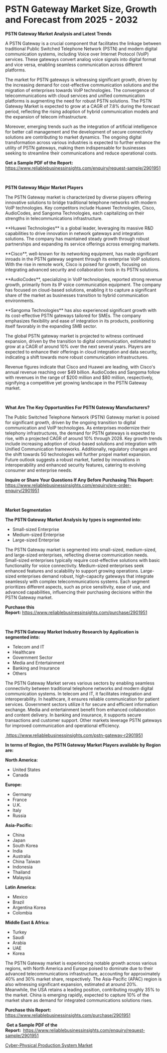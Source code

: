 <p><h1>PSTN Gateway Market Size, Growth and Forecast from 2025 - 2032</h1></p><p><strong>PSTN Gateway Market Analysis and Latest Trends</strong></p>
<p><p>A PSTN Gateway is a crucial component that facilitates the linkage between traditional Public Switched Telephone Network (PSTN) and modern digital communication systems, including Voice over Internet Protocol (VoIP) services. These gateways convert analog voice signals into digital format and vice versa, enabling seamless communication across different platforms. </p><p>The market for PSTN gateways is witnessing significant growth, driven by the increasing demand for cost-effective communication solutions and the migration of enterprises towards VoIP technologies. The convergence of telecommunications with cloud services and unified communication platforms is augmenting the need for robust PSTN solutions. The PSTN Gateway Market is expected to grow at a CAGR of 7.8% during the forecast period, reflecting the rising adoption of hybrid communication models and the expansion of telecom infrastructure. </p><p>Moreover, emerging trends such as the integration of artificial intelligence for better call management and the development of secure connectivity solutions are contributing to market dynamics. The ongoing digital transformation across various industries is expected to further enhance the utility of PSTN gateways, making them indispensable for businesses seeking to streamline their communications and reduce operational costs.</p></p>
<p><strong>Get a Sample PDF of the Report:&nbsp;</strong> <a href="https://www.reliablebusinessinsights.com/enquiry/request-sample/2901951?utm_campaign=2983&utm_medium=2&utm_source=Github&utm_content=ia&utm_term=11032025&utm_id=pstn-gateway">https://www.reliablebusinessinsights.com/enquiry/request-sample/2901951</a></p>
<p>&nbsp;</p>
<p><strong>PSTN Gateway Major Market Players</strong></p>
<p><p>The PSTN Gateway market is characterized by diverse players offering innovative solutions to bridge traditional telephone networks with modern VoIP technologies. Key competitors include Huawei Technologies, Cisco, AudioCodes, and Sangoma Technologies, each capitalizing on their strengths in telecommunications infrastructure.</p><p>**Huawei Technologies** is a global leader, leveraging its massive R&D capabilities to drive innovation in network gateways and integration solutions. The company has maintained steady growth through robust partnerships and expanding its service offerings across emerging markets.</p><p>**Cisco**, well-known for its networking equipment, has made significant inroads in the PSTN gateway segment through its enterprise VoIP solutions. With the rise in remote work, Cisco is poised for growth, focusing on integrating advanced security and collaboration tools in its PSTN solutions.</p><p>**AudioCodes**, specializing in VoIP technologies, reported strong revenue growth, primarily from its IP voice communication equipment. The company has focused on cloud-based solutions, enabling it to capture a significant share of the market as businesses transition to hybrid communication environments.</p><p>**Sangoma Technologies** has also experienced significant growth with its cost-effective PSTN gateways tailored for SMEs. The company emphasizes flexibility and ease of integration in its products, positioning itself favorably in the expanding SMB sector.</p><p>The global PSTN gateway market is projected to witness continued expansion, driven by the transition to digital communication, estimated to grow at a CAGR of around 10% over the next several years. Players are expected to enhance their offerings in cloud integration and data security, indicating a shift towards more robust communication infrastructures.</p><p>Revenue figures indicate that Cisco and Huawei are leading, with Cisco's annual revenue reaching over $49 billion. AudioCodes and Sangoma follow with revenues in the range of $200 million and $80 million, respectively, signifying a competitive yet growing landscape in the PSTN Gateway market.</p></p>
<p>&nbsp;</p>
<p><strong>What Are The Key Opportunities For PSTN Gateway Manufacturers?</strong></p>
<p><p>The Public Switched Telephone Network (PSTN) Gateway market is poised for significant growth, driven by the ongoing transition to digital communication and VoIP technologies. As enterprises modernize their telephony infrastructures, the demand for PSTN gateways is expected to rise, with a projected CAGR of around 10% through 2028. Key growth trends include increasing adoption of cloud-based solutions and integration with Unified Communication frameworks. Additionally, regulatory changes and the shift towards 5G technologies will further propel market expansion. Future outlook suggests a robust market, fueled by innovations in interoperability and enhanced security features, catering to evolving consumer and enterprise needs.</p></p>
<p><strong>Inquire or Share Your Questions If Any Before Purchasing This Report:</strong> <a href="https://www.reliablebusinessinsights.com/enquiry/pre-order-enquiry/2901951?utm_campaign=2983&utm_medium=2&utm_source=Github&utm_content=ia&utm_term=11032025&utm_id=pstn-gateway">https://www.reliablebusinessinsights.com/enquiry/pre-order-enquiry/2901951</a></p>
<p>&nbsp;</p>
<p><strong>Market Segmentation</strong></p>
<p><strong>The PSTN Gateway Market Analysis by types is segmented into:</strong></p>
<p><ul><li>Small-sized Enterprise</li><li>Medium-sized Enterprise</li><li>Large-sized Enterprise</li></ul></p>
<p><p>The PSTN Gateway market is segmented into small-sized, medium-sized, and large-sized enterprises, reflecting diverse communication needs. Small-sized enterprises typically require cost-effective solutions with basic functionality for voice connectivity. Medium-sized enterprises seek enhanced features and scalability to support growing operations. Large-sized enterprises demand robust, high-capacity gateways that integrate seamlessly with complex telecommunications systems. Each segment prioritizes different aspects, such as price sensitivity, ease of use, and advanced capabilities, influencing their purchasing decisions within the PSTN Gateway market.</p></p>
<p><strong>Purchase this Report:&nbsp;</strong><a href="https://www.reliablebusinessinsights.com/purchase/2901951?utm_campaign=2983&utm_medium=2&utm_source=Github&utm_content=ia&utm_term=11032025&utm_id=pstn-gateway">https://www.reliablebusinessinsights.com/purchase/2901951</a></p>
<p>&nbsp;</p>
<p><strong>The PSTN Gateway Market Industry Research by Application is segmented into:</strong></p>
<p><ul><li>Telecom and IT</li><li>Healthcare</li><li>Government Sector</li><li>Media and Entertainment</li><li>Banking and Insurance</li><li>Others</li></ul></p>
<p><p>The PSTN Gateway Market serves various sectors by enabling seamless connectivity between traditional telephone networks and modern digital communication systems. In telecom and IT, it facilitates integration and interoperability. In healthcare, it ensures reliable communication for patient services. Government sectors utilize it for secure and efficient information exchange. Media and entertainment benefit from enhanced collaboration and content delivery. In banking and insurance, it supports secure transactions and customer support. Other markets leverage PSTN gateways for improved communication and operational efficiency.</p></p>
<p><a href="https://www.reliablebusinessinsights.com/pstn-gateway-r2901951?utm_campaign=2983&utm_medium=2&utm_source=Github&utm_content=ia&utm_term=11032025&utm_id=pstn-gateway">&nbsp;https://www.reliablebusinessinsights.com/pstn-gateway-r2901951</a></p>
<p><strong>In terms of Region, the PSTN Gateway Market Players available by Region are:</strong></p>
<p>
    <p> <strong> North America: </strong>
        <ul>
            <li>United States</li>
            <li>Canada</li>
        </ul>
        </p> 
    <p> <strong> Europe: </strong>
        <ul>
            <li>Germany</li>
            <li>France</li>
            <li>U.K.</li>
            <li>Italy</li>
            <li>Russia</li>
        </ul>
        </p> 
    <p> <strong> Asia-Pacific: </strong>
        <ul>
            <li>China</li>
            <li>Japan</li>
            <li>South Korea</li>
            <li>India</li>
            <li>Australia</li>
            <li>China Taiwan</li>
            <li>Indonesia</li>
            <li>Thailand</li>
            <li>Malaysia</li>
        </ul>
        </p> 
    <p> <strong> Latin America: </strong>
        <ul>
            <li>Mexico</li>
            <li>Brazil</li>
            <li>Argentina Korea</li>
            <li>Colombia</li>
        </ul>
        </p> 
    <p> <strong> Middle East & Africa: </strong>
        <ul>
            <li>Turkey</li>
            <li>Saudi</li>
            <li>Arabia</li>
            <li>UAE</li>
            <li>Korea</li>
        </ul>
    </p>
    </p>
<p><p>The PSTN Gateway market is experiencing notable growth across various regions, with North America and Europe poised to dominate due to their advanced telecommunications infrastructure, accounting for approximately 40% and 30% market share, respectively. The Asia-Pacific (APAC) region is also witnessing significant expansion, estimated at around 20%. Meanwhile, the USA retains a leading position, contributing roughly 35% to the market. China is emerging rapidly, expected to capture 10% of the market share as demand for integrated communications solutions rises.</p></p>
<p><strong>Purchase this Report: </strong><a href="https://www.reliablebusinessinsights.com/purchase/2901951?utm_campaign=2983&utm_medium=2&utm_source=Github&utm_content=ia&utm_term=11032025&utm_id=pstn-gateway">https://www.reliablebusinessinsights.com/purchase/2901951</a></p>
<p>&nbsp;<strong>Get a Sample PDF of the Report:&nbsp;&nbsp;</strong><a href="https://www.reliablebusinessinsights.com/enquiry/request-sample/2901951?utm_campaign=2983&utm_medium=2&utm_source=Github&utm_content=ia&utm_term=11032025&utm_id=pstn-gateway">https://www.reliablebusinessinsights.com/enquiry/request-sample/2901951</a></p>
<p><strong></strong></p>
<p><p><a href="https://github.com/ghimergela93/Market-Research-Report-List-1/blob/main/cyber-physical-production-system-market.md?utm_campaign=2983&utm_medium=2&utm_source=Github&utm_content=ia&utm_term=11032025&utm_id=pstn-gateway">Cyber-Physical Production System Market</a></p></p>